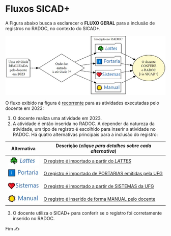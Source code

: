 # Fluxos SICAD+

A Figura abaixo busca a esclarecer o **FLUXO GERAL** para a inclusão de registros no RADOC, no contexto do SICAD+.

[<img src="../media/fluxo-principal.jpg" width="650">](./form-fluxos.md#fluxos-sicad)

O fluxo exibido na figura é <ins>recorrente</ins> para as atividades executadas pelo docente em 2023:<br>

1. O docente realiza uma atividade em 2023.
2. A atividade é então inserida no RADOC. A depender da natureza da atividade, um tipo de registro é escolhido para inserir a atividade no RADOC. Há quatro alternativas principais para a inclusão do registro:

|Alternativa|Descrição (_clique para detalhes sobre cada alternativa_)|
|-|-|
|[<img src="../media/icon-lattes.jpg" width=100>](./fonte-lattes.md)|[O registro é importado a partir do <i>LATTES</i>](./fonte-lattes.md)|
|[<img src="../media/icon-portaria.jpg" width=100>](./fonte-portaria.md)|[O registro é importado de PORTARIAS emitidas pela UFG](./fonte-portaria.md)|
|[<img src="../media/icon-sistemas.jpg" width=100>](./fonte-sistema.md)|[O registro é importado a partir de SISTEMAS da UFG](./fonte-sistema.md)|
|[<img src="../media/icon-manual.jpg" width=100>](./fonte-manual.md)|[O registro é inserido de forma MANUAL pelo docente](./fonte-manual.md)|

3. O docente utiliza o SICAD+ para conferir se o registro foi corretamente inserido no RADOC.

Fim &#9997;
